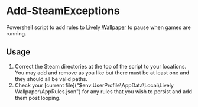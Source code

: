 # Add-SteamExceptions

Powershell script to add rules to [Lively Wallpaper](https://github.com/rocksdanister/lively) to pause when games are running.

## Usage

1. Correct the Steam directories at the top of the script to your locations. You may add and remove as you like but there must be at least one and they should all be valid paths.
1. Check your [current file]("$env:UserProfile\AppData\Local\Lively Wallpaper\AppRules.json") for any rules that you wish to persist and add them post looping.
